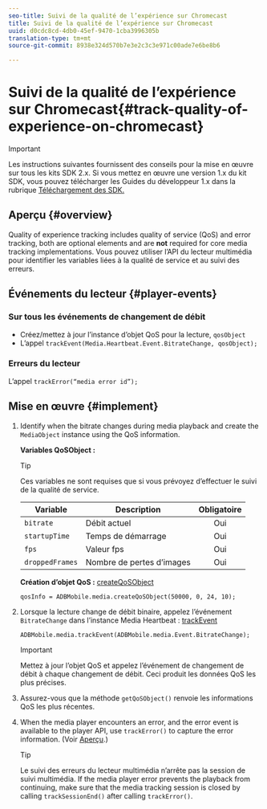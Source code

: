```yaml
---
seo-title: Suivi de la qualité de l’expérience sur Chromecast
title: Suivi de la qualité de l’expérience sur Chromecast
uuid: d0cdc8cd-4db0-45ef-9470-1cba3996305b
translation-type: tm+mt
source-git-commit: 8938e324d570b7e3e2c3c3e971c00ade7e6be8b6

---
```



# Suivi de la qualité de l’expérience sur Chromecast{#track-quality-of-experience-on-chromecast}

>[!IMPORTANT]
>
>Les instructions suivantes fournissent des conseils pour la mise en œuvre sur tous les kits SDK 2.x. Si vous mettez en œuvre une version 1.x du kit SDK, vous pouvez télécharger les Guides du développeur 1.x dans la rubrique [Téléchargement des SDK.](/help/sdk-implement/download-sdks.md)

## Aperçu {#overview}

Quality of experience tracking includes quality of service (QoS) and error tracking, both are optional elements and are **not** required for core media tracking implementations. Vous pouvez utiliser l’API du lecteur multimédia pour identifier les variables liées à la qualité de service et au suivi des erreurs.

## Événements du lecteur {#player-events}

### Sur tous les événements de changement de débit

* Créez/mettez à jour l’instance d’objet QoS pour la lecture, `qosObject`
* L’appel   `trackEvent(Media.Heartbeat.Event.BitrateChange, qosObject);`

### Erreurs du lecteur

L’appel   `trackError(“media error id”);`

## Mise en œuvre {#implement}

1. Identify when the bitrate changes during media playback and create the `MediaObject` instance using the QoS information.

   **Variables QoSObject :**

   >[!TIP]
   >
   >Ces variables ne sont requises que si vous prévoyez d’effectuer le suivi de la qualité de service.

   | Variable | Description | Obligatoire |
   | --- | --- | :---: |
   | `bitrate` | Débit actuel | Oui |
   | `startupTime` | Temps de démarrage | Oui |
   | `fps` | Valeur fps | Oui |
   | `droppedFrames` | Nombre de pertes d’images | Oui |

   **Création d’objet QoS :** [createQoSObject](https://adobe-marketing-cloud.github.io/media-sdks/reference/chromecast/ADBMobile.media.html#.createQoSObject)

   ```
   qosInfo = ADBMobile.media.createQoSObject(50000, 0, 24, 10); 
   ```

1. Lorsque la lecture change de débit binaire, appelez l’événement `BitrateChange` dans l’instance Media Heartbeat : [trackEvent](https://adobe-marketing-cloud.github.io/media-sdks/reference/chromecast/ADBMobile.media.html#.trackEvent)

   ```
   ADBMobile.media.trackEvent(ADBMobile.media.Event.BitrateChange); 
   ```

   >[!IMPORTANT]
   >
   >Mettez à jour l’objet QoS et appelez l’événement de changement de débit à chaque changement de débit. Ceci produit les données QoS les plus précises.

1. Assurez-vous que la méthode `getQoSObject()` renvoie les informations QoS les plus récentes.
1. When the media player encounters an error, and the error event is available to the player API, use `trackError()` to capture the error information. (Voir [Aperçu](/help/sdk-implement/track-errors/track-errors-overview.md).)

   >[!TIP]
   >
   >Le suivi des erreurs du lecteur multimédia n’arrête pas la session de suivi multimédia. If the media player error prevents the playback from continuing, make sure that the media tracking session is closed by calling `trackSessionEnd()` after calling `trackError()`.

